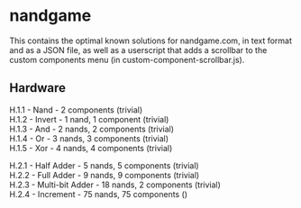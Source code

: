 
# nandgame

This contains the optimal known solutions for nandgame.com, in text format and as a JSON file, as well as a userscript that adds a scrollbar to the custom components menu (in custom-component-scrollbar.js).

## Hardware

H.1.1 - Nand - 2 components (trivial)  
H.1.2 - Invert - 1 nand, 1 component (trivial)  
H.1.3 - And - 2 nands, 2 components (trivial)  
H.1.4 - Or - 3 nands, 3 components (trivial)  
H.1.5 - Xor - 4 nands, 4 components (trivial)  

H.2.1 - Half Adder - 5 nands, 5 components (trivial)  
H.2.2 - Full Adder - 9 nands, 9 components (trivial)  
H.2.3 - Multi-bit Adder - 18 nands, 2 components (trivial)  
H.2.4 - Increment - 75 nands, 75 components ()

